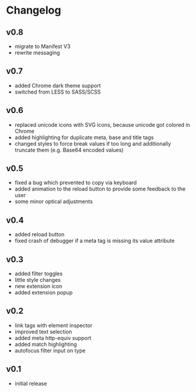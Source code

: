 # Changelog

## v0.8

- migrate to Manifest V3
- rewrite messaging

## v0.7

- added Chrome dark theme support
- switched from LESS to SASS/SCSS

## v0.6

- replaced unicode icons with SVG icons, because unicode got colored in Chrome
- added highlighting for duplicate meta, base and title tags
- changed styles to force break values if too long and additionally truncate them (e.g. Base64 encoded values)

## v0.5

- fixed a bug which prevented to copy via keyboard
- added animation to the reload button to provide some feedback to the user
- some minor optical adjustments

## v0.4

- added reload button
- fixed crash of debugger if a meta tag is missing its value attribute

## v0.3

- added filter toggles
- little style changes
- new extension icon
- added extension popup

## v0.2

- link tags with element inspector
- improved text selection
- added meta http-equiv support
- added match highlighting
- autofocus filter input on type

## v0.1

- initial release
